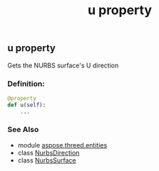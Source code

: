 ﻿---
title: u property
second_title: Aspose.3D for Python via .NET API References
description: 
type: docs
weight: 250
url: /python-net/aspose.threed.entities/nurbssurface/u/
is_root: false
---

## u property


Gets the NURBS surface's U direction
### Definition:
```python
@property
def u(self):
    ...
```

### See Also
* module [aspose.threed.entities](../../)
* class [NurbsDirection](/3d/python-net/aspose.threed.entities/nurbsdirection)
* class [NurbsSurface](/3d/python-net/aspose.threed.entities/nurbssurface)
